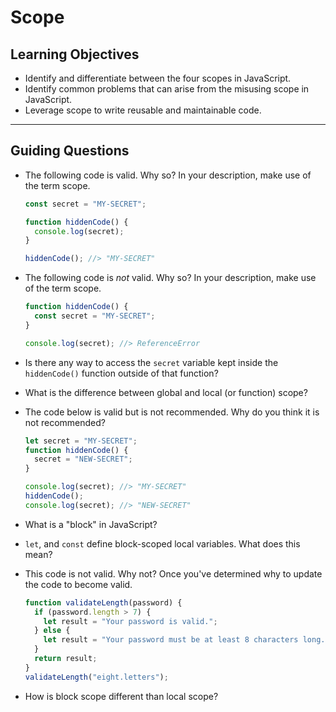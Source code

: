 # Scope

## Learning Objectives

- Identify and differentiate between the four scopes in JavaScript.
- Identify common problems that can arise from the misusing scope in JavaScript.
- Leverage scope to write reusable and maintainable code.

---

## Guiding Questions

- The following code is valid. Why so? In your description, make use of the term scope.

  ```js
  const secret = "MY-SECRET";

  function hiddenCode() {
    console.log(secret);
  }

  hiddenCode(); //> "MY-SECRET"
  ```

- The following code is _not_ valid. Why so? In your description, make use of the term scope.

  ```js
  function hiddenCode() {
    const secret = "MY-SECRET";
  }

  console.log(secret); //> ReferenceError
  ```

- Is there any way to access the `secret` variable kept inside the `hiddenCode()` function outside of that function?

- What is the difference between global and local (or function) scope?

- The code below is valid but is not recommended. Why do you think it is not recommended?

  ```js
  let secret = "MY-SECRET";
  function hiddenCode() {
    secret = "NEW-SECRET";
  }

  console.log(secret); //> "MY-SECRET"
  hiddenCode();
  console.log(secret); //> "NEW-SECRET"
  ```

- What is a "block" in JavaScript?

- `let`, and `const` define block-scoped local variables. What does this mean?

- This code is not valid. Why not? Once you've determined why to update the code to become valid.

  ```js
  function validateLength(password) {
    if (password.length > 7) {
      let result = "Your password is valid.";
    } else {
      let result = "Your password must be at least 8 characters long.";
    }
    return result;
  }
  validateLength("eight.letters");
  ```

- How is block scope different than local scope?
